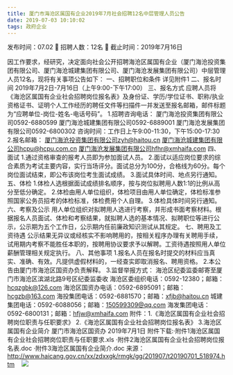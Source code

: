 ```yaml
---
title: 厦门市海沧区属国有企业2019年7月社会招聘12名中层管理人员公告
date: 2019-07-03 10:10:02
tags: 政府企业
---
```

发布时间：07.02   🌟   招聘人数：12名   🌈   截止时间：2019年7月16日
<!-- more -->
因工作要求，经研究，决定面向社会公开招聘海沧区属国有企业（厦门海沧投资集团有限公司、厦门海沧城建集团有限公司、厦门海沧发展集团有限公司）中层管理人员12名，现将有关事项公告如下：
一、招聘职位和条件
详见附件1
二、报名时间
2019年7月2日-7月16日（上午9:00-下午17:00）
三、报名方式
应聘人员将《海沧区属国有企业社会招聘岗位报名表》及身份证、学历/学位证书、职称/执业资格证书、证明个人工作经历的聘任文件等扫描件一并发送至报名邮箱，邮件标题为“应聘单位-岗位-姓名-电话号码”。
1.招聘咨询电话：
厦门海沧投资集团有限公司0592-6880599
厦门海沧城建集团有限公司0592-6889001
厦门海沧发展集团有限公司0592-6800302
咨询时间：工作日上午9:00-11:30，下午15:00-17:30
2.报名邮箱：
厦门海沧投资集团有限公司zyh@haitou.cn
厦门海沧城建集团有限公司hcpu@hcpu.com.cn
厦门海沧发展集团有限公司hfhr@xmhaifa.com
四、面试
1.通过资格审查的报考人员即为参加面试人员。
2.面试以适应岗位要求的综合素质为考试主要内容，实行当场评分。面试总分为100分，合格线为60分。每个岗位面试结束，即公布该岗位考生面试成绩。
3.面试具体时间、地点另行通知。
五、体检
1.体检人选根据面试成绩排名顺序，按与岗位拟聘用人数1:1的比例从高分至低分确定。
2.体检由用人单位组织，体检项目由用人单位确定，体检标准参照国家公务员招考的体检标准，体检费用个人自理。
3.体检具体时间另行通知。
六、考察及公示
用人单位组织对拟聘用人选进行考察，并形成书面考察材料。根据报名人员面试、体检和考察结果，就拟聘人选的基本情况、拟聘职位等进行公示，公示期为五个工作日，公示期内任前廉政知识测试从其规定。
七、聘用及工资待遇
公示结果无异议或经核实不影响聘用的，按相关程序办理有关聘用手续，试用期内考察不能胜任本职的，按聘用协议要求予以解聘。工资待遇按照用人单位薪酬管理相关规定执行。
八、其他事项
1.报名人员在报名时提交的材料应当真实、准确、有效。凡提供虚假材料的，一经查实即取消报名、聘用资格。
2.本公告由厦门市海沧区国资办负责解释。
3.监督举报方式：
海沧区纪委监委邮寄至厦门市海沧区滨湖北路9号区纪委监委收
海沧区委组织电话：0592-12380；邮箱：hcqzgbk@126.com
海沧区国资办电话：0592-6895091；邮箱：hcgzb@163.com
海投集团电话：0592-6881570；邮箱：xfjb@haitou.cn
城建集团电话：0592-6088056；邮箱：150599309@qq.com
海发集团电话：0592-6800131；邮箱：hfjw@xmhaifa.com
附件：1.《海沧区属国有企业社会招聘岗位职责与任职要求》
2.《海沧区属国有企业社会招聘岗位报名表》
3.海沧区属国有企业简介
厦门市海沧区国资办
2019年7月1日
附件下载:·附件1海沧区属国有企业社会招聘岗位职责与任职要求.xls
·附件2海沧区属国有企业社会招聘岗位报名表.doc
·附件3海沧区属国有企业简介.doc
来源：
http://www.haicang.gov.cn/xx/zdxxgk/rmgk/gg/201907/t20190701_518974.htm
 
 ![](https://cdn.weiweiblog.cn/20181015134814.png)